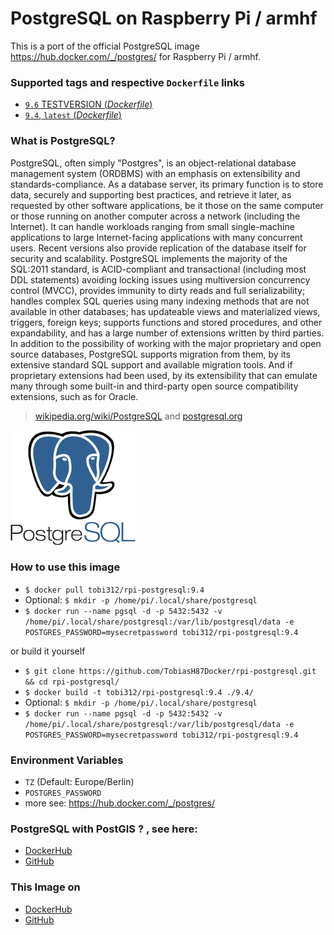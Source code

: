 # PostgreSQL on Raspberry Pi / armhf

This is a port of the official PostgreSQL image https://hub.docker.com/_/postgres/ for Raspberry Pi / armhf.

### Supported tags and respective `Dockerfile` links
-	[`9.6` TESTVERSION (*Dockerfile*)](https://github.com/TobiasH87Docker/rpi-postgresql/blob/master/9.6/Dockerfile)
-	[`9.4`, `latest` (*Dockerfile*)](https://github.com/TobiasH87Docker/rpi-postgresql/blob/master/9.4/Dockerfile)

### What is PostgreSQL?
PostgreSQL, often simply "Postgres", is an object-relational database management system (ORDBMS) with an emphasis on extensibility and standards-compliance. As a database server, its primary function is to store data, securely and supporting best practices, and retrieve it later, as requested by other software applications, be it those on the same computer or those running on another computer across a network (including the Internet). It can handle workloads ranging from small single-machine applications to large Internet-facing applications with many concurrent users. Recent versions also provide replication of the database itself for security and scalability.
PostgreSQL implements the majority of the SQL:2011 standard, is ACID-compliant and transactional (including most DDL statements) avoiding locking issues using multiversion concurrency control (MVCC), provides immunity to dirty reads and full serializability; handles complex SQL queries using many indexing methods that are not available in other databases; has updateable views and materialized views, triggers, foreign keys; supports functions and stored procedures, and other expandability, and has a large number of extensions written by third parties. In addition to the possibility of working with the major proprietary and open source databases, PostgreSQL supports migration from them, by its extensive standard SQL support and available migration tools. And if proprietary extensions had been used, by its extensibility that can emulate many through some built-in and third-party open source compatibility extensions, such as for Oracle.
> [wikipedia.org/wiki/PostgreSQL](https://en.wikipedia.org/wiki/PostgreSQL) and [postgresql.org](https://www.postgresql.org/)

![logo](https://raw.githubusercontent.com/docker-library/docs/master/postgres/logo.png)

### How to use this image
* ``` $ docker pull tobi312/rpi-postgresql:9.4 ```
* Optional: ``` $ mkdir -p /home/pi/.local/share/postgresql ```
* ``` $ docker run --name pgsql -d -p 5432:5432 -v /home/pi/.local/share/postgresql:/var/lib/postgresql/data -e POSTGRES_PASSWORD=mysecretpassword tobi312/rpi-postgresql:9.4 ``` 

or build it yourself
* ``` $ git clone https://github.com/TobiasH87Docker/rpi-postgresql.git && cd rpi-postgresql/ ```
* ``` $ docker build -t tobi312/rpi-postgresql:9.4 ./9.4/ ``` 
* Optional: ``` $ mkdir -p /home/pi/.local/share/postgresql ```
* ``` $ docker run --name pgsql -d -p 5432:5432 -v /home/pi/.local/share/postgresql:/var/lib/postgresql/data -e POSTGRES_PASSWORD=mysecretpassword tobi312/rpi-postgresql:9.4 ``` 

### Environment Variables
* `TZ` (Default: Europe/Berlin)
* `POSTGRES_PASSWORD`
* more see: https://hub.docker.com/_/postgres/

### PostgreSQL with PostGIS ? , see here: 
* [DockerHub](https://hub.docker.com/r/tobi312/rpi-postgresql-postgis/)
* [GitHub](https://github.com/TobiasH87Docker/rpi-postgresql-postgis)

### This Image on
* [DockerHub](https://hub.docker.com/r/tobi312/rpi-postgresql/)
* [GitHub](https://github.com/TobiasH87Docker/rpi-postgresql)

